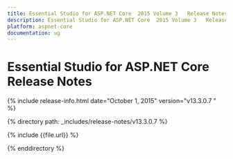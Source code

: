 ```yaml
---
title: Essential Studio for ASP.NET Core  2015 Volume 3   Release Notes  
description: Essential Studio for ASP.NET Core  2015 Volume 3   Release Notes  
platform: aspnet-core
documentation: ug
---
```


# Essential Studio for ASP.NET Core  Release Notes  

{% include release-info.html date="October 1, 2015"  version="v13.3.0.7 " %} 


{% directory path: _includes/release-notes/v13.3.0.7  %}

{% include {{file.url}} %}

{% enddirectory %}